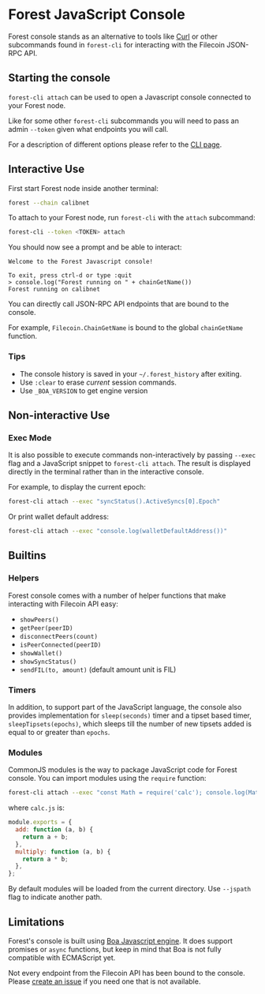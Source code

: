 # Forest JavaScript Console

Forest console stands as an alternative to tools like
[Curl](https://github.com/curl/curl) or other subcommands found in `forest-cli`
for interacting with the Filecoin JSON-RPC API.

## Starting the console

`forest-cli attach` can be used to open a Javascript console connected to your
Forest node.

Like for some other `forest-cli` subcommands you will need to pass an admin
`--token` given what endpoints you will call.

For a description of different options please refer to the [CLI page](./cli.md).

## Interactive Use

First start Forest node inside another terminal:

```bash
forest --chain calibnet
```

To attach to your Forest node, run `forest-cli` with the `attach` subcommand:

```bash
forest-cli --token <TOKEN> attach
```

You should now see a prompt and be able to interact:

```
Welcome to the Forest Javascript console!

To exit, press ctrl-d or type :quit
> console.log("Forest running on " + chainGetName())
Forest running on calibnet
```

You can directly call JSON-RPC API endpoints that are bound to the console.

For example, `Filecoin.ChainGetName` is bound to the global `chainGetName`
function.

### Tips

- The console history is saved in your `~/.forest_history` after exiting.
- Use `:clear` to erase _current_ session commands.
- Use `_BOA_VERSION` to get engine version

## Non-interactive Use

### Exec Mode

It is also possible to execute commands non-interactively by passing `--exec`
flag and a JavaScript snippet to `forest-cli attach`. The result is displayed
directly in the terminal rather than in the interactive console.

For example, to display the current epoch:

```bash
forest-cli attach --exec "syncStatus().ActiveSyncs[0].Epoch"
```

Or print wallet default address:

```bash
forest-cli attach --exec "console.log(walletDefaultAddress())"
```

## Builtins

### Helpers

Forest console comes with a number of helper functions that make interacting
with Filecoin API easy:

- `showPeers()`
- `getPeer(peerID)`
- `disconnectPeers(count)`
- `isPeerConnected(peerID)`
- `showWallet()`
- `showSyncStatus()`
- `sendFIL(to, amount)` (default amount unit is FIL)

### Timers

In addition, to support part of the JavaScript language, the console also
provides implementation for `sleep(seconds)` timer and a tipset based timer,
`sleepTipsets(epochs)`, which sleeps till the number of new tipsets added is
equal to or greater than `epochs`.

### Modules

CommonJS modules is the way to package JavaScript code for Forest console. You
can import modules using the `require` function:

```bash
forest-cli attach --exec "const Math = require('calc'); console.log(Math.add(39,3))"
```

where `calc.js` is:

```javascript
module.exports = {
  add: function (a, b) {
    return a + b;
  },
  multiply: function (a, b) {
    return a * b;
  },
};
```

By default modules will be loaded from the current directory. Use `--jspath`
flag to indicate another path.

## Limitations

Forest's console is built using
[Boa Javascript engine](https://github.com/boa-dev/boa). It does support
promises or `async` functions, but keep in mind that Boa is not fully compatible
with ECMAScript yet.

Not every endpoint from the Filecoin API has been bound to the console. Please
[create an issue](https://github.com/ChainSafe/forest/issues) if you need one
that is not available.
